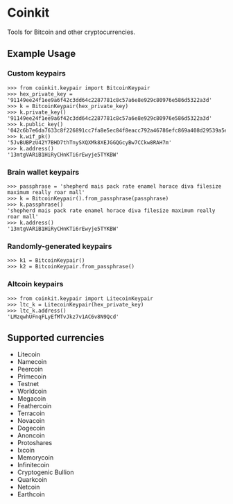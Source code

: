 Coinkit
=====

Tools for Bitcoin and other cryptocurrencies.

## Example Usage

### Custom keypairs

	>>> from coinkit.keypair import BitcoinKeypair
	>>> hex_private_key = '91149ee24f1ee9a6f42c3dd64c2287781c8c57a6e8e929c80976e586d5322a3d'
	>>> k = BitcoinKeypair(hex_private_key)
	>>> k.private_key()
	'91149ee24f1ee9a6f42c3dd64c2287781c8c57a6e8e929c80976e586d5322a3d'
	>>> k.public_key()
	'042c6b7e6da7633c8f226891cc7fa8e5ec84f8eacc792a46786efc869a408d29539a5e6f8de3f71c0014e8ea71691c7b41f45c083a074fef7ab5c321753ba2b3fe'
	>>> k.wif_pk()
	'5JvBUBPzU42Y7BHD7thTnySXQXMk8XEJGGQGcyBw7CCkw8RAH7m'
	>>> k.address()
	'13mtgVARiB1HiRyCHnKTi6rEwyje5TYKBW'

### Brain wallet keypairs
	
	>>> passphrase = 'shepherd mais pack rate enamel horace diva filesize maximum really roar mall'
	>>> k = BitcoinKeypair().from_passphrase(passphrase)
	>>> k.passphrase()
	'shepherd mais pack rate enamel horace diva filesize maximum really roar mall'
	>>> k.address()
	'13mtgVARiB1HiRyCHnKTi6rEwyje5TYKBW'

### Randomly-generated keypairs

	>>> k1 = BitcoinKeypair()
	>>> k2 = BitcoinKeypair.from_passphrase()

### Altcoin keypairs

	>>> from coinkit.keypair import LitecoinKeypair
	>>> ltc_k = LitecoinKeypair(hex_private_key)
	>>> ltc_k.address()
	'LMzqwhUFnqFLyEfMTvJkz7v1AC6v8N9Qcd'

## Supported currencies

- Litecoin
- Namecoin
- Peercoin
- Primecoin
- Testnet
- Worldcoin
- Megacoin
- Feathercoin
- Terracoin
- Novacoin
- Dogecoin
- Anoncoin
- Protoshares
- Ixcoin
- Memorycoin
- Infinitecoin
- Cryptogenic Bullion
- Quarkcoin
- Netcoin
- Earthcoin
